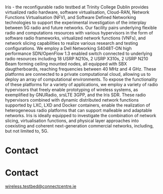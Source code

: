 <!-- TITLE: Iris -->
<!-- SUBTITLE: 5G radio and future networks experimentation platform -->

Iris - the reconfigurable radio testbed at Trinity College Dublin provides virtualized radio hardware, software virtualisation, Cloud-RAN, Network Functions Virtualisation (NFV), and Software Defined Networking technologies to support the experimental investigation of the interplay between 5G radio and future networks. Our facility pairs underlying flexible radio and computations resources with various hypervisors in the form of software radio frameworks, virtualized network functions (VNFs), and network slicing capabilities to realize various research and testing configurations. We employ a Dell Networking S4048T-ON high performance SDN/OpenFlow 1.3 enabled switch connected to underlying radio resources including 18 USRP N210s, 2 USRP X310s, 2 USRP N210 Beam forming ceiling mounted nodes, all equipped with SBX daugtherboards, reaching frequencies between 40 MHz and 4 GHz. These platforms are connected to a private computational cloud, allowing us to deploy an array of computational environments. To expose the functionality of these platforms for a variety of applications, we employ a variety of radio hypervisors that freely enable prototyping of wireless systems, as exemplified by GNURadio, srsLTE 3GPP, and the Iris SDR. These radio hypervisors combined with dynamic distributed network functions supported by LXC, LXD and Docker containers, enable the realization of heterogeneous radio platforms that can support malleable and adaptable networks. Iris is ideally equipped to investigate the combination of network slicing, virtualisation functions, and physical layer approaches into coexisting and coherent next-generation commercial networks, including, but not limited to, 5G.
# Contact

# Contact

wireless.testbed@connectcentre.ie